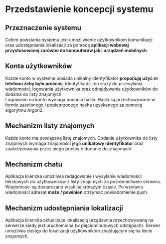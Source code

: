 # Przedstawienie koncepcji systemu

## Przeznaczenie systemu

Celem powstania systemu jest umożliwienie użytkownikom komunikacji oraz udostępniania lokalizacji za pomocą **aplikacji webowej przystosowanej zarówno do komputerów jak i urządzeń mobilnych**.

## Konta użytkowników

Każde konto w systemie posiada unikalny identyfikator **proponuję użyć nr telefonu żeby było prościej**. Identyfikator ten służy do przesyłania wiadomości, logowania użytkownika oraz odnajdywania użytkowników do dodania do listy znajomych.  
Logowanie na konto wymaga podania hasła. Hasła są przechowywane w formie zasolonego i popieprzonego hasha uzyskanego za pomocą algorytmu Argon2. 

## Mechanizm listy znajomych

Każde konto ma powiązaną listę znajomych. Dodanie użytkownika do listy znajomych wymaga znajomości jego **unikatowy identyfikator** oraz zaakceptowania przez niego prośby o dodanie do znajomych.

## Mechanizm chatu

Aplikacja kliencka umożliwia redagowanie i wysyłanie wiadomości tekstowych do użytkowników z listy znajomych za pośrednictwem serwera. Wiadomości są dostarczane w jak najkrótszym czasie. Po wysłaniu wiadomości adresat **może / powinien** otrzymać powiadomienie push. 

## Mechanizm udostępniania lokalizacji

Aplikacja kliencka aktualizuje lokalizację urządzenia przechowywaną na serwerze kiedy jest uruchomiona (w pięciominutowych odstępach). Serwer umożliwia dostęp do lokalizacji użytkownikom znajdującym się na liście znajomych.